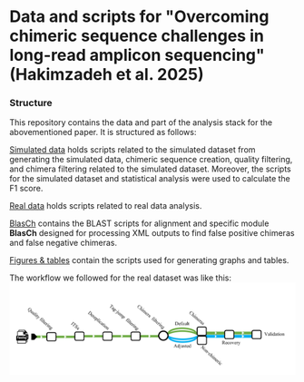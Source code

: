 # Data and scripts for "Overcoming chimeric sequence challenges in long-read amplicon sequencing" (Hakimzadeh et al. 2025)

### Structure
This repository contains the data and part of the analysis stack for the abovementioned paper. It is structured as follows:

[Simulated data](https://github.com/alihkz94/long-chimeric-reads-project/tree/main/Simulated%20data) holds scripts related to the simulated dataset from generating the simulated data, chimeric sequence creation, quality filtering, and chimera filtering related to the simulated dataset. Moreover, the scripts for the simulated dataset and statistical analysis were used to calculate the F1 score.

[Real data](https://github.com/alihkz94/long-chimeric-reads-project/tree/main/Real%20data) holds scripts related to real data analysis.

[BlasCh](https://github.com/alihkz94/long-chimeric-reads-project/tree/main/BlasCh) contains the BLAST scripts for alignment and specific module **BlasCh** designed for processing XML outputs to find false positive chimeras and false negative chimeras.

[Figures & tables](https://github.com/alihkz94/long-chimeric-reads-project/tree/main/Figures%20%26%20tables) contain the scripts used for generating graphs and tables.

 

The workflow we followed for the real dataset was like this:
![workflow for real dataset](workflow.png)
